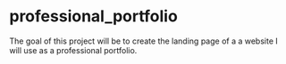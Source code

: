 # professional_portfolio

The goal of this project will be to create the landing page of a a website I will use as a professional portfolio. 